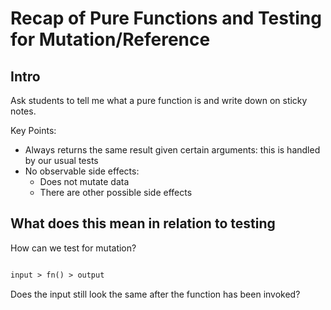# Recap of Pure Functions and Testing for Mutation/Reference

## Intro

Ask students to tell me what a pure function is and write down on sticky notes.

Key Points:

- Always returns the same result given certain arguments: this is handled by our usual tests
- No observable side effects:
  - Does not mutate data
  - There are other possible side effects

## What does this mean in relation to testing

How can we test for mutation?

```txt

input > fn() > output

```

Does the input still look the same after the function has been invoked?
